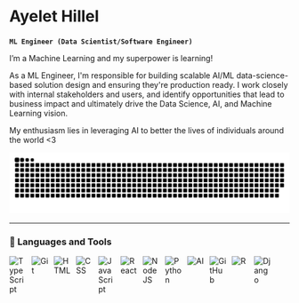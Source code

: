 #  Ayelet Hillel

**`ML Engineer (Data Scientist/Software Engineer)`**

I’m a Machine Learning and my superpower is learning! 

As a ML Engineer, I'm responsible for building scalable AI/ML data-science-based solution design and ensuring they're production ready. I work closely with internal stakeholders and users, and identify opportunities that lead to business impact and ultimately drive the Data Science, AI, and Machine Learning vision.

My enthusiasm lies in leveraging AI to better the lives of individuals around the world <3


<div align="center">
  <a href="https://1999azzar.github.io/1999AZZAR/">
  <img  src="https://github.com/1999AZZAR/1999AZZAR/blob/main/resources/img/grid-snake.svg"
       alt="snake" /></a>
</div>

---

### 🧰 Languages and Tools


<img align="left" alt="TypeScript" width="30px" style="padding-right:10px;" src="https://cdn.jsdelivr.net/gh/devicons/devicon/icons/typescript/typescript-plain.svg" />
<img align="left" alt="Git" width="30px" style="padding-right:10px;" src="https://cdn.jsdelivr.net/gh/devicons/devicon/icons/git/git-original.svg" />
<img align="left" alt="HTML" width="30px" style="padding-right:10px;" src="https://cdn.jsdelivr.net/gh/devicons/devicon/icons/html5/html5-plain.svg" />
<img align="left" alt="CSS" width="30px" style="padding-right:10px;" src="https://cdn.jsdelivr.net/gh/devicons/devicon/icons/css3/css3-plain.svg" />
<img align="left" alt="JavaScript" width="30px" style="padding-right:10px;" src="https://cdn.jsdelivr.net/gh/devicons/devicon/icons/javascript/javascript-plain.svg" />
<img align="left" alt="React" width="30px" style="padding-right:10px;" src="https://cdn.jsdelivr.net/gh/devicons/devicon/icons/react/react-original.svg" />
<img align="left" alt="NodeJS" width="30px" style="padding-right:10px;" src="https://cdn.jsdelivr.net/gh/devicons/devicon/icons/nodejs/nodejs-original.svg" />
<img align="left" alt="Python" width="30px" style="padding-right:10px;" src="https://cdn.jsdelivr.net/gh/devicons/devicon/icons/python/python-plain.svg" />
<img align="left" alt="AI" width="30px" style="padding-right:10px;" src="https://static.vecteezy.com/system/resources/previews/006/662/139/original/artificial-intelligence-ai-processor-chip-icon-symbol-for-graphic-design-logo-web-site-social-media-mobile-app-ui-illustration-free-vector.jpg" />
<img align="left" alt="GitHub" width="30px" style="padding-right:10px;" src="https://cdn.jsdelivr.net/gh/devicons/devicon/icons/github/github-original.svg" />
<img align="left" alt="R" width="30px" style="padding-right:10px;" src="https://cdn4.iconfinder.com/data/icons/logos-and-brands/512/285_R_Project_logo-512.png" />
<img align="left" alt="Django" width="30px" style="padding-right:10px;" src="https://www.kojac.nl/tailwind/images/Frontend/django.png" />
<br />

#
